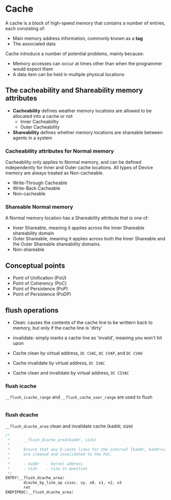 # Cache

A cache is a block of high-speed memory that contains a number
of entries, each consisting of:
* Main memory address information, commonly known as a **tag**
* The associated data

Cache introduce a number of potential problems, mainly because:
* Memory accesses can occur at times other than when the
  programmer would expect them
* A data item can be held in multiple physical locations

## The cacheability and Shareability memory attributes

* **Cacheability** defines weather memory locations are allowed to be
  allocated into a cache or not
  * Inner Cacheability
  * Outer Cacheability
* **Shareability** defines whether memory locations are shareable between
  agents in a system

### Cacheability attributes for Normal memory

Cacheability only applies to Normal memory, and can be defined independently
for Inner and Outer cache locations. All types of Device memory are always
treated as Non-cacheable.

* Write-Through Cacheable
* Write-Back Cacheable
* Non-cacheable

### Shareable Normal memory

A Normal memory location has a Shareability attribute that is one of:

* Inner Shareable, meaning it applies across the Inner Shareable
  shareability domain
* Outer Shareable, meaning it applies across both the Inner Shareable
  and the Outer Shareable shareability domains.
* Non-shareable

## Conceptual points

* Point of Unification (PoU)
* Point of Coherency (PoC)
* Point of Persistence (PoP)
* Point of Persistence (PoDP)

## flush operations

* Clean: causes the contents of the cache line to be writtern back
  to memory, but only if the cache line is 'dirty'
* invalidate: simply marks a cache line as 'invalid', meaning you
  won't hit upon

* Cache clean by virtual address, `DC CVAC`, `DC CVAP`, and `DC CVAU`
* Cache invalidate by virtual address, `DC IVAC`
* Cache clean and invalidate by virtual address, `DC CIVAC`

### flush icache

`__flush_icache_range` and `__flush_cache_user_range` are used to
flush

```c
```

### flush dcache

`__flush_dcache_area` clean and invalidate cache (kaddr, size)

```c
/*
 *      __flush_dcache_area(kaddr, size)
 *
 *      Ensure that any D-cache lines for the interval [kaddr, kaddr+size)
 *      are cleaned and invalidated to the PoC.
 *
 *      - kaddr   - kernel address
 *      - size    - size in question
 */
ENTRY(__flush_dcache_area)
        dcache_by_line_op civac, sy, x0, x1, x2, x3
        ret
ENDPIPROC(__flush_dcache_area)
```